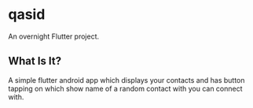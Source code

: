 # qasid

An overnight Flutter project.

## What Is It?

A simple flutter android app which displays your contacts and has button tapping on which show name of a random contact with you can connect with.



